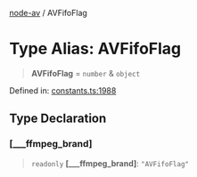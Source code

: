 [node-av](../globals.md) / AVFifoFlag

# Type Alias: AVFifoFlag

> **AVFifoFlag** = `number` & `object`

Defined in: [constants.ts:1988](https://github.com/seydx/av/blob/f8631fc881b394300b1479f511d55cf1c370a87f/src/constants/constants.ts#L1988)

## Type Declaration

### \[\_\_\_ffmpeg\_brand\]

> `readonly` **\[\_\_\_ffmpeg\_brand\]**: `"AVFifoFlag"`
